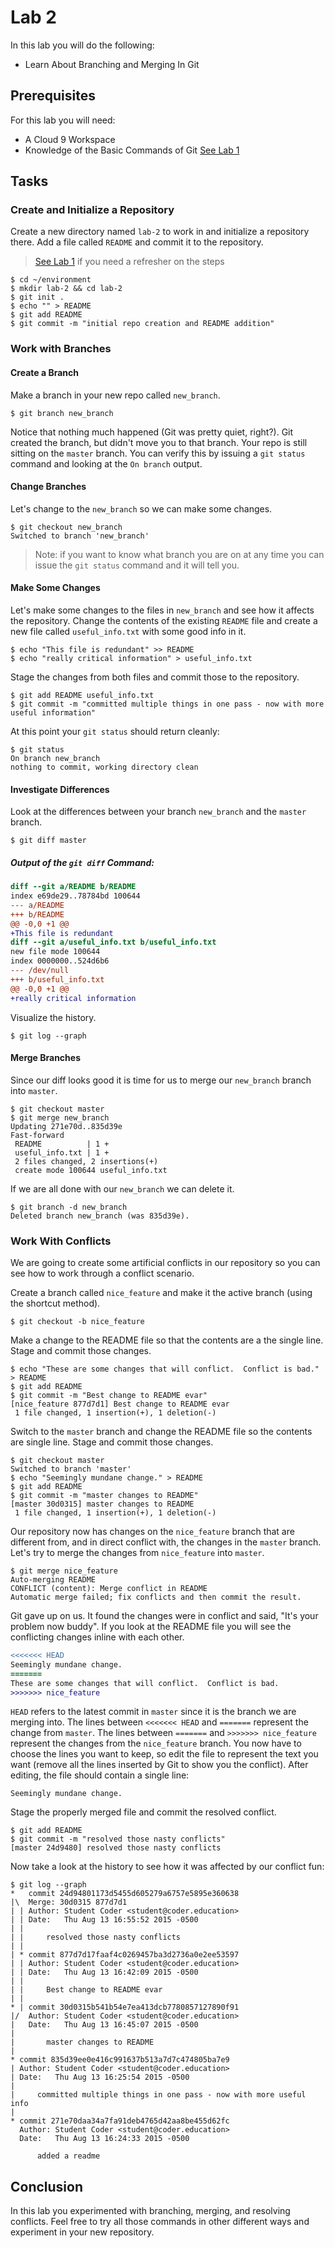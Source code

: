 # Lab 2

In this lab you will do the following:
* Learn About Branching and Merging In Git

## Prerequisites
For this lab you will need:
* A Cloud 9 Workspace
* Knowledge of the Basic Commands of Git [See Lab 1](lab-1.md)

## Tasks

### Create and Initialize a Repository
Create a new directory named `lab-2` to work in and initialize a repository there.  Add a file called `README` and commit it to the repository.

> [See Lab 1](lab-1.md) if you need a refresher on the steps

```console
$ cd ~/environment
$ mkdir lab-2 && cd lab-2
$ git init .
$ echo "" > README
$ git add README
$ git commit -m "initial repo creation and README addition"
```

### Work with Branches
#### Create a Branch
Make a branch in your new repo called `new_branch`.
```console
$ git branch new_branch
```

Notice that nothing much happened (Git was pretty quiet, right?).  Git created the branch, but didn't move you to that branch.  Your repo is still sitting on the `master` branch.  You can verify this by issuing a `git status` command and looking at the `On branch` output.

#### Change Branches
Let's change to the `new_branch` so we can make some changes.
```console
$ git checkout new_branch
Switched to branch 'new_branch'
```
>Note: if you want to know what branch you are on at any time you can issue the `git status` command and it will tell you.

#### Make Some Changes
Let's make some changes to the files in `new_branch` and see how it affects the repository.  Change the contents of the existing `README` file and create a new file called `useful_info.txt` with some good info in it.
```console
$ echo "This file is redundant" >> README
$ echo "really critical information" > useful_info.txt
```

Stage the changes from both files and commit those to the repository.
```console
$ git add README useful_info.txt
$ git commit -m "committed multiple things in one pass - now with more useful information"
```

At this point your `git status` should return cleanly:
```console
$ git status
On branch new_branch
nothing to commit, working directory clean
```

#### Investigate Differences
Look at the differences between your branch `new_branch` and the `master` branch.
```console
$ git diff master
```
##### Output of the `git diff` Command:
```diff
diff --git a/README b/README
index e69de29..78784bd 100644
--- a/README
+++ b/README
@@ -0,0 +1 @@
+This file is redundant
diff --git a/useful_info.txt b/useful_info.txt
new file mode 100644
index 0000000..524d6b6
--- /dev/null
+++ b/useful_info.txt
@@ -0,0 +1 @@
+really critical information
```

Visualize the history.
```console
$ git log --graph
```

#### Merge Branches
Since our diff looks good it is time for us to merge our `new_branch` branch into `master`.
```console
$ git checkout master
$ git merge new_branch
Updating 271e70d..835d39e
Fast-forward
 README          | 1 +
 useful_info.txt | 1 +
 2 files changed, 2 insertions(+)
 create mode 100644 useful_info.txt
```

If we are all done with our `new_branch` we can delete it.
```console
$ git branch -d new_branch
Deleted branch new_branch (was 835d39e).
```

### Work With Conflicts
We are going to create some artificial conflicts in our repository so you can see how to  work through a conflict scenario.

Create a branch called `nice_feature` and make it the active branch (using the shortcut method).
```console
$ git checkout -b nice_feature
```

Make a change to the README file so that the contents are a the single line.  Stage and commit those changes.
```console
$ echo "These are some changes that will conflict.  Conflict is bad." > README
$ git add README
$ git commit -m "Best change to README evar"
[nice_feature 877d7d1] Best change to README evar
 1 file changed, 1 insertion(+), 1 deletion(-)
```

Switch to the `master` branch and change the README file so the contents are single line.  Stage and commit those changes.
```console
$ git checkout master
Switched to branch 'master'
$ echo "Seemingly mundane change." > README
$ git add README
$ git commit -m "master changes to README"
[master 30d0315] master changes to README
 1 file changed, 1 insertion(+), 1 deletion(-)
```

Our repository now has changes on the `nice_feature` branch that are different from, and in direct conflict with, the changes in the `master` branch.  Let's try to merge the changes from `nice_feature` into `master`.
```console
$ git merge nice_feature
Auto-merging README
CONFLICT (content): Merge conflict in README
Automatic merge failed; fix conflicts and then commit the result.
```

Git gave up on us.  It found the changes were in conflict and said, "It's your problem now buddy".  If you look at the README file you will see the conflicting changes inline with each other.
```diff
<<<<<<< HEAD
Seemingly mundane change.
=======
These are some changes that will conflict.  Conflict is bad.
>>>>>>> nice_feature
```

`HEAD` refers to the latest commit in `master` since it is the branch we are merging into.  The lines between `<<<<<<< HEAD` and `=======` represent the change from `master`.  The lines between `=======` and `>>>>>>> nice_feature` represent the changes from the `nice_feature` branch. You now have to choose the lines you want to keep, so edit the file to represent the text you want (remove all the lines inserted by Git to show you the conflict).  After editing, the file should contain a single line:
```
Seemingly mundane change.
```

Stage the properly merged file and commit the resolved conflict.
```console
$ git add README
$ git commit -m "resolved those nasty conflicts"
[master 24d9480] resolved those nasty conflicts
```


Now take a look at the history to see how it was affected by our conflict fun:
```console
$ git log --graph
*   commit 24d94801173d5455d605279a6757e5895e360638
|\  Merge: 30d0315 877d7d1
| | Author: Student Coder <student@coder.education>
| | Date:   Thu Aug 13 16:55:52 2015 -0500
| |
| |     resolved those nasty conflicts
| |
| * commit 877d7d17faaf4c0269457ba3d2736a0e2ee53597
| | Author: Student Coder <student@coder.education>
| | Date:   Thu Aug 13 16:42:09 2015 -0500
| |
| |     Best change to README evar
| |
* | commit 30d0315b541b54e7ea413dcb7780857127890f91
|/  Author: Student Coder <student@coder.education>
|   Date:   Thu Aug 13 16:45:07 2015 -0500
|
|       master changes to README
|  
* commit 835d39ee0e416c991637b513a7d7c474805ba7e9
| Author: Student Coder <student@coder.education>
| Date:   Thu Aug 13 16:25:54 2015 -0500
|
|     committed multiple things in one pass - now with more useful info
|  
* commit 271e70daa34a7fa91deb4765d42aa8be455d62fc
  Author: Student Coder <student@coder.education>
  Date:   Thu Aug 13 16:24:33 2015 -0500

      added a readme
```

## Conclusion
In this lab you experimented with branching, merging, and resolving conflicts.  Feel free to try all those commands in other different ways and experiment in your new repository.
